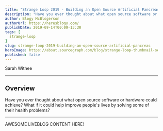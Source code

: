 ```yaml
---
title: "Strange Loop 2019 - Building an Open Source Artificial Pancreas"
description: "Have you ever thought about what open source software or hardware could achieve? What if it could help improve people's lives by solving some of their health problems?"
author: Blogy McBlogerson
authorUrl: https://heresblogy.com/
publishDate: 2019-09-14T00:00-13:30
tags: [
  strange-loop
]
slug: strange-loop-2019-building-an-open-source-artificial-pancreas
heroImage: https://about.sourcegraph.com/blog/strange-loop-thumbnail-square-v2.jpg
published: false
---
```


<div className="container p-0 liveblog-presenters d-flex w-100 text-center">
  <div className="row m-0 w-100">
      <p className=" mr-12 m-0 w-100">
        <span className="liveblog-presenters__name">Sarah Withee</span>
        <a href="https://twitter.com/geekygirlsarah" target="_blank" title="Twitter"><i className="fa fa-twitter pr-2"></i></a>
        <a href="https://github.com/geekygirlsarah" target="_blank" title="GitHub"><i className="fa fa-github pr-2"></i></a>
        <a href="https://sarahwithee.com" target="_blank" title="Speaker's site"><i className="fa fa-globe pr-2"></i></a>
      </p>
  </div>
</div>

---

## Overview

Have you ever thought about what open source software or hardware could achieve? What if it could help improve people's lives by solving some of their health problems?

---

AWESOME LIVEBLOG CONTENT HERE!
